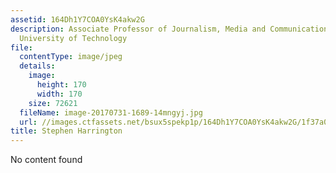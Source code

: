 ```yaml
---
assetid: 164Dh1Y7COA0YsK4akw2G
description: Associate Professor of Journalism, Media and Communication, Queensland
  University of Technology
file:
  contentType: image/jpeg
  details:
    image:
      height: 170
      width: 170
    size: 72621
  fileName: image-20170731-1689-14mngyj.jpg
  url: //images.ctfassets.net/bsux5spekp1p/164Dh1Y7COA0YsK4akw2G/1f37a04096482916916c75b0c1662af6/image-20170731-1689-14mngyj.jpg
title: Stephen Harrington
---
```

No content found